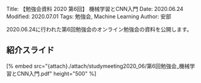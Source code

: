 Title: 【勉強会資料 2020 第6回】 機械学習とCNN入門
Date: 2020.06.24
Modified: 2020.07.01
Tags: 勉強会, Machine Learning
Author: 安部

2020.06.24に行われた第6回勉強会のオンライン勉強会の資料を公開します。

## 紹介スライド
[% embed src="{attach}./attach/studymeeting2020_06/第6回勉強会_機械学習とCNN入門.pdf" height="500" %]